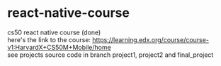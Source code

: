 # react-native-course

cs50 react native course  (done)  
here's the link to the course: https://learning.edx.org/course/course-v1:HarvardX+CS50M+Mobile/home  
see projects source code in branch project1, project2 and final_project  

